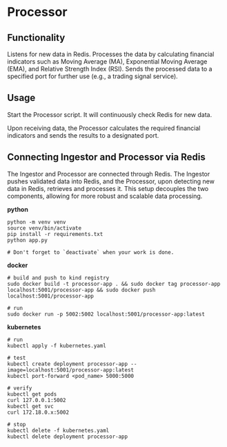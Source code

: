 # Processor 
## Functionality 
Listens for new data in Redis. 
Processes the data by calculating financial indicators such as Moving Average (MA), Exponential Moving Average (EMA), and Relative Strength Index (RSI). 
Sends the processed data to a specified port for further use (e.g., a trading signal service). 
## Usage 
Start the Processor script. It will continuously check Redis for new data. 
 
Upon receiving data, the Processor calculates the required financial indicators and sends the results to a designated port. 
 
## Connecting Ingestor and Processor via Redis 
The Ingestor and Processor are connected through Redis. The Ingestor pushes validated data into Redis, and the Processor, upon detecting new data in Redis, retrieves and processes it. This setup decouples the two components, allowing for more robust and scalable data processing.

**python**
```
python -m venv venv
source venv/bin/activate
pip install -r requirements.txt
python app.py

# Don't forget to `deactivate` when your work is done.
```

**docker**

```
# build and push to kind registry
sudo docker build -t processor-app . && sudo docker tag processor-app localhost:5001/processor-app && sudo docker push localhost:5001/processor-app

# run
sudo docker run -p 5002:5002 localhost:5001/processor-app:latest
```

**kubernetes**

```
# run
kubectl apply -f kubernetes.yaml

# test
kubectl create deployment processor-app --image=localhost:5001/processor-app:latest
kubectl port-forward <pod_name> 5000:5000

# verify
kubectl get pods
curl 127.0.0.1:5002
kubectl get svc
curl 172.18.0.x:5002

# stop 
kubectl delete -f kubernetes.yaml
kubectl delete deployment processor-app
```
